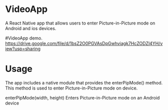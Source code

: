 # VideoApp
A React Native app that allows users to enter Picture-in-Picture mode on Android and ios devices.

#VideoApp demo.
https://drive.google.com/file/d/1bsZ2O0PGVAsDpGwhviagk7HcZODZl4YH/view?usp=sharing



# Usage
The app includes a native module  that provides the enterPipMode() method. This method is used to enter Picture-in-Picture mode on  device.

enterPipMode(width, height)
Enters Picture-in-Picture mode on an Android device




